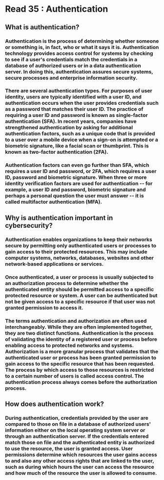 # Read 35 : Authentication
## What is authentication?
### Authentication is the process of determining whether someone or something is, in fact, who or what it says it is. Authentication technology provides access control for systems by checking to see if a user's credentials match the credentials in a database of authorized users or in a data authentication server. In doing this, authentication assures secure systems, secure processes and enterprise information security.

### There are several authentication types. For purposes of user identity, users are typically identified with a user ID, and authentication occurs when the user provides credentials such as a password that matches their user ID. The practice of requiring a user ID and password is known as single-factor authentication (SFA). In recent years, companies have strengthened authentication by asking for additional authentication factors, such as a unique code that is provided to a user over a mobile device when a sign-on is attempted or a biometric signature, like a facial scan or thumbprint. This is known as two-factor authentication (2FA).

### Authentication factors can even go further than SFA, which requires a user ID and password, or 2FA, which requires a user ID, password and biometric signature. When three or more identity verification factors are used for authentication -- for example, a user ID and password, biometric signature and perhaps a personal question the user must answer -- it is called multifactor authentication (MFA).

## Why is authentication important in cybersecurity?
### Authentication enables organizations to keep their networks secure by permitting only authenticated users or processes to gain access to their protected resources. This may include computer systems, networks, databases, websites and other network-based applications or services.

### Once authenticated, a user or process is usually subjected to an authorization process to determine whether the authenticated entity should be permitted access to a specific protected resource or system. A user can be authenticated but not be given access to a specific resource if that user was not granted permission to access it.

### The terms authentication and authorization are often used interchangeably. While they are often implemented together, they are two distinct functions. Authentication is the process of validating the identity of a registered user or process before enabling access to protected networks and systems. Authorization is a more granular process that validates that the authenticated user or process has been granted permission to gain access to the specific resource that has been requested. The process by which access to those resources is restricted to a certain number of users is called access control. The authentication process always comes before the authorization process.

## How does authentication work?
### During authentication, credentials provided by the user are compared to those on file in a database of authorized users' information either on the local operating system server or through an authentication server. If the credentials entered match those on file and the authenticated entity is authorized to use the resource, the user is granted access. User permissions determine which resources the user gains access to and also any other access rights that are linked to the user, such as during which hours the user can access the resource and how much of the resource the user is allowed to consume.

